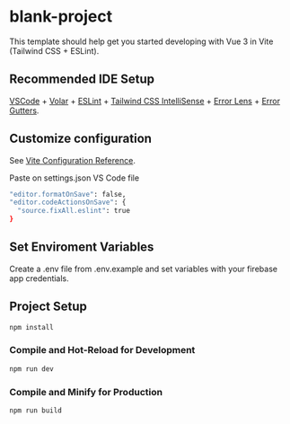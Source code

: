 # blank-project

This template should help get you started developing with Vue 3 in Vite (Tailwind CSS + ESLint).

## Recommended IDE Setup

[VSCode](https://code.visualstudio.com/) + [Volar](https://marketplace.visualstudio.com/items?itemName=Vue.volar) + [ESLint](https://marketplace.visualstudio.com/items?itemName=dbaeumer.vscode-eslint) + [Tailwind CSS IntelliSense](https://marketplace.visualstudio.com/items?itemName=bradlc.vscode-tailwindcss) + [Error Lens](https://marketplace.visualstudio.com/items?itemName=usernamehw.errorlens) + [Error Gutters](https://marketplace.visualstudio.com/items?itemName=IgorSbitnev.error-gutters).

## Customize configuration

See [Vite Configuration Reference](https://vitejs.dev/config/).

Paste on settings.json VS Code file 

```sh
"editor.formatOnSave": false,
"editor.codeActionsOnSave": {
  "source.fixAll.eslint": true
}
```

## Set Enviroment Variables

Create a .env file from .env.example and set variables with your firebase app credentials.

## Project Setup

```sh
npm install
```

### Compile and Hot-Reload for Development

```sh
npm run dev
```

### Compile and Minify for Production

```sh
npm run build
```
